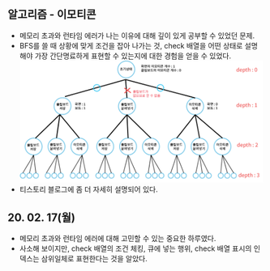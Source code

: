 ## 알고리즘 - 이모티콘
 - 메모리 초과와 런타임 에러가 나는 이유에 대해 깊이 있게 공부할 수 있었던 문제.
 - BFS를 쓸 때 상황에 맞게 조건을 잡아 나가는 것, check 배열을 어떤 상태로 설명해야
   가장 간단명료하게 표현할 수 있는지에 대한 경험을 얻을 수 있었다.
 ![Alt text](./img/img_200217.jpg)
 - 티스토리 블로그에 좀 더 자세히 설명되어 있다.

## 20. 02. 17(월)
 - 메모리 초과와 런타임 에러에 대해 고민할 수 있는 중요한 하루였다.
 - 사소해 보이지만, check 배열의 조건 체킹, 큐에 넣는 행위, check 배열 표시의 인덱스는 삼위일체로 표현한다는 것을 알았다.